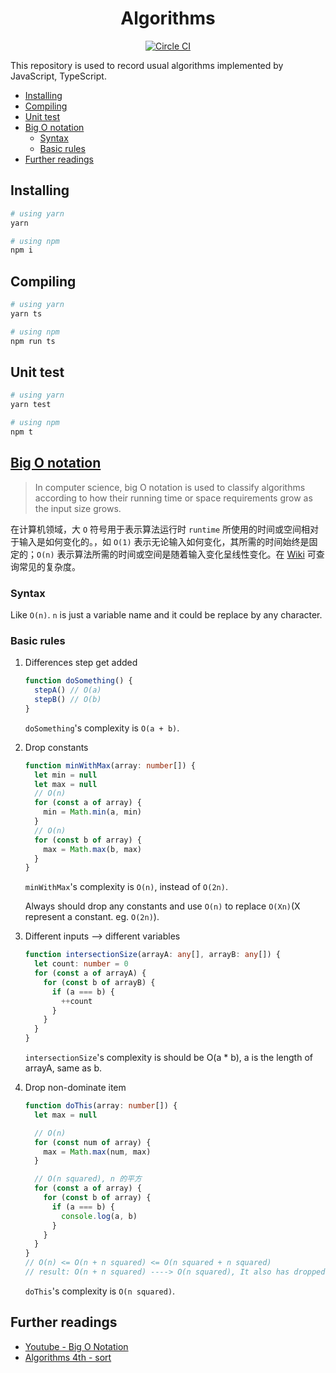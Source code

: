 <h1 align="center">Algorithms</h1>

<p align="center">
  <a href="https://circleci.com/gh/lbwa/algorithms">
    <img alt="Circle CI" src="https://circleci.com/gh/lbwa/algorithms.svg?style=svg">
  </a>
</p>

This repository is used to record usual algorithms implemented by JavaScript, TypeScript.

<!-- TOC -->

- [Installing](#installing)
- [Compiling](#compiling)
- [Unit test](#unit-test)
- [Big O notation](#big-o-notation)
  - [Syntax](#syntax)
  - [Basic rules](#basic-rules)
- [Further readings](#further-readings)

<!-- /TOC -->

## Installing

```bash
# using yarn
yarn

# using npm
npm i
```

## Compiling

```bash
# using yarn
yarn ts

# using npm
npm run ts
```

## Unit test

```bash
# using yarn
yarn test

# using npm
npm t
```

## [Big O notation](https://en.wikipedia.org/wiki/Big_O_notation)

> In computer science, big O notation is used to classify algorithms according to how their running time or space requirements grow as the input size grows.

在计算机领域，大 `O` 符号用于表示算法运行时 `runtime` 所使用的时间或空间相对于输入是如何变化的。，如 `O(1)` 表示无论输入如何变化，其所需的时间始终是固定的；`O(n)` 表示算法所需的时间或空间是随着输入变化呈线性变化。在 [Wiki](https://en.wikipedia.org/wiki/Big_O_notation#Orders_of_common_functions) 可查询常见的复杂度。

### Syntax

Like `O(n)`. `n` is just a variable name and it could be replace by any character.

### Basic rules

1. Differences step get added

   ```ts
   function doSomething() {
     stepA() // O(a)
     stepB() // O(b)
   }
   ```

   `doSomething`'s complexity is `O(a + b)`.

1. Drop constants

   ```ts
   function minWithMax(array: number[]) {
     let min = null
     let max = null
     // O(n)
     for (const a of array) {
       min = Math.min(a, min)
     }
     // O(n)
     for (const b of array) {
       max = Math.max(b, max)
     }
   }
   ```

   `minWithMax`'s complexity is `O(n)`, instead of `O(2n)`.

   Always should drop any constants and use `O(n)` to replace `O(Xn)`(X represent a constant. eg. `O(2n)`).

1. Different inputs --> different variables

   ```ts
   function intersectionSize(arrayA: any[], arrayB: any[]) {
     let count: number = 0
     for (const a of arrayA) {
       for (const b of arrayB) {
         if (a === b) {
           ++count
         }
       }
     }
   }
   ```

   `intersectionSize`'s complexity is should be O(a \* b), a is the length of arrayA, same as b.

1. Drop non-dominate item

   ```ts
   function doThis(array: number[]) {
     let max = null

     // O(n)
     for (const num of array) {
       max = Math.max(num, max)
     }

     // O(n squared), n 的平方
     for (const a of array) {
       for (const b of array) {
         if (a === b) {
           console.log(a, b)
         }
       }
     }
   }
   // O(n) <= O(n + n squared) <= O(n squared + n squared)
   // result: O(n + n squared) ----> O(n squared), It also has dropped constants
   ```

   `doThis`'s complexity is `O(n squared)`.

## Further readings

- [Youtube - Big O Notation](https://www.youtube.com/watch?v=v4cd1O4zkGw)
- [Algorithms 4th - sort](https://algs4.cs.princeton.edu/20sorting/)
